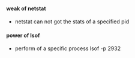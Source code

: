 #### weak of netstat
* netstat can not got the stats of a specified pid

#### power of lsof

* perform of a specific process
    lsof -p 2932
